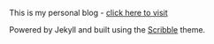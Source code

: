 This is my personal blog - [click here to visit](http://tejbirwason.com)

Powered by Jekyll and built using the  [Scribble](https://github.com/muan/scribble) theme.